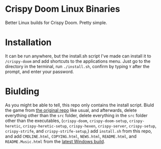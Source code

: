 # Crispy Doom Linux Binaries
Better Linux builds for Crispy Doom. Pretty simple.
# Installation
It can be run anywhere, but the install.sh script I've made can install it to `/crispy-doom` and add shortcuts to the applications menu. Just go to the directory in the terminal, run `./install.sh`, confirm by typing `Y` after the prompt, and enter your password.
# Biulding
As you might be able to tell, this repo only contains the install script. Biuld the game from [the original repo](https://github.com/fabiangreffrath/crispy-doom) like usual, and afterwards, delete everything other than the `src` folder, delete everything in the `src` folder other than the executables, (`crispy-doom`, `crispy-doom-setup`, `crispy-heretic`, `crispy-heretic-setup`, `crispy-hexen`, `crispy-server`, `crispy-setup`, `crispy-strife`, and `crispy-strife-setup`,) add `install.sh` from this repo, and add `CMDLINE.html`, `COPYING.html`, `NEWS.html`, `README.html`, and `README.Music.html` from the [latest Windows build](https://github.com/fabiangreffrath/crispy-doom/releases/latest).